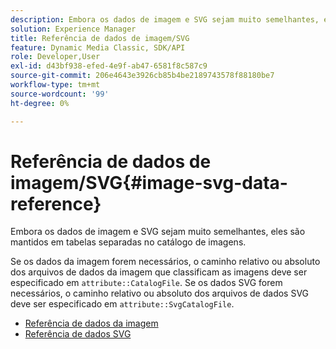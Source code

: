 ```yaml
---
description: Embora os dados de imagem e SVG sejam muito semelhantes, eles são mantidos em tabelas separadas no catálogo de imagens.
solution: Experience Manager
title: Referência de dados de imagem/SVG
feature: Dynamic Media Classic, SDK/API
role: Developer,User
exl-id: d43bf938-efed-4e9f-ab47-6581f8c587c9
source-git-commit: 206e4643e3926cb85b4be2189743578f88180be7
workflow-type: tm+mt
source-wordcount: '99'
ht-degree: 0%

---
```


# Referência de dados de imagem/SVG{#image-svg-data-reference}

Embora os dados de imagem e SVG sejam muito semelhantes, eles são mantidos em tabelas separadas no catálogo de imagens.

Se os dados da imagem forem necessários, o caminho relativo ou absoluto dos arquivos de dados da imagem que classificam as imagens deve ser especificado em `attribute::CatalogFile`. Se os dados SVG forem necessários, o caminho relativo ou absoluto dos arquivos de dados SVG deve ser especificado em `attribute::SvgCatalogFile`.

* [Referência de dados da imagem](c-image-data-reference/c-image-data-reference.md)
* [Referência de dados SVG](c-svg-data-reference/c-svg-data-reference.md)
